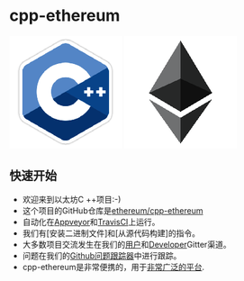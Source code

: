 # cpp-ethereum

![image](../../img/cpp_35k9.png) ![image](../../img/ETHEREUM-ICON_Black.png)

## 快速开始

- 欢迎来到以太坊C ++项目:-)
- 这个项目的GitHub仓库是[ethereum/cpp-ethereum](https://github.com/ethereum/cpp-ethereum/)
- 自动化在[Appveyor](https://ci.appveyor.com/project/ethereum/cpp-ethereum)和[TravisCI](https://travis-ci.org/ethereum/cpp-ethereum/branches)上运行。
- 我们有[安装二进制文件]和[从源代码构建]的指令。
- 大多数项目交流发生在我们的[用户](https://gitter.im/ethereum/cpp-ethereum)和[Developer](https://gitter.im/ethereum/cpp-ethereum-development)Gitter渠道。
- 问题在我们的[Github问题跟踪器](http://github.com/ethereum/cpp-ethereum/issues)中进行跟踪。
- cpp-ethereum是非常便携的，用于[非常广泛的平台](cpp-ethereum-portability).